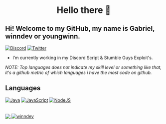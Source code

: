 <h1 align="center">Hello there  👋</h1>

## Hi! Welcome to my GitHub, my name is Gabriel, winndev or youngwinn.

[![Discord](https://img.shields.io/badge/Discord-7289DA?style=for-the-badge&logo=discord&logoColor=white)](https://discord.gg/securitypanel)
[![Twitter](https://img.shields.io/badge/Twitter-1DA1F2?style=for-the-badge&logo=twitter&logoColor=white)](https://twitter.com/W1nsecurity)

- I’m currently working in my Discord Script & Stumble Guys Exploit's.

*NOTE: Top languages does not indicate my skill level or something like that, it's a github metric of which languages i have the most code on github.*

## Languages

[![Java](https://img.shields.io/badge/Java-FF002B?style=for-the-badge&logo=Java)](https://oracle.com/java)
[![JavaScript](https://img.shields.io/badge/JavaScript-DF013A?style=for-the-badge&logo=javascript&logoColor=fff)](https://www.javascript.com/)
[![NodeJS](https://img.shields.io/badge/Node.js-43853D?style=for-the-badge&logo=node.js&logoColor=white)](https://nodejs.org/)
<br />
<br />
<br />
<a href="https://github.com/winndev">
  <img align="center" src="https://github-readme-stats.anuraghazra1.vercel.app/api/top-langs/?username=winndev&theme=radical" />
</a>
<a href="https://github.com/winndev">
  <img align="center" src="https://github-readme-stats.anuraghazra1.vercel.app/api?username=winndev&show_icons=true&theme=radical&line_height=27" alt="winndev" />
</a>
